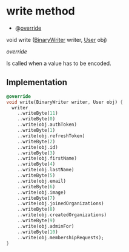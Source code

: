 


# write method







- @[override](https://api.flutter.dev/flutter/dart-core/override-constant.html)

void write
([BinaryWriter](https://pub.dev/documentation/hive/2.2.3/hive/BinaryWriter-class.html) writer, [User](../../models_user_user_info/User-class.md) obj)

_<span class="feature">override</span>_



<p>Is called when a value has to be encoded.</p>



## Implementation

```dart
@override
void write(BinaryWriter writer, User obj) {
  writer
    ..writeByte(11)
    ..writeByte(0)
    ..write(obj.authToken)
    ..writeByte(1)
    ..write(obj.refreshToken)
    ..writeByte(2)
    ..write(obj.id)
    ..writeByte(3)
    ..write(obj.firstName)
    ..writeByte(4)
    ..write(obj.lastName)
    ..writeByte(5)
    ..write(obj.email)
    ..writeByte(6)
    ..write(obj.image)
    ..writeByte(7)
    ..write(obj.joinedOrganizations)
    ..writeByte(8)
    ..write(obj.createdOrganizations)
    ..writeByte(9)
    ..write(obj.adminFor)
    ..writeByte(10)
    ..write(obj.membershipRequests);
}
```







